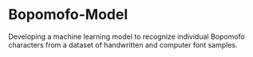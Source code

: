 # Bopomofo-Model
Developing a machine learning model to recognize individual Bopomofo characters from a dataset of handwritten and computer font samples.
